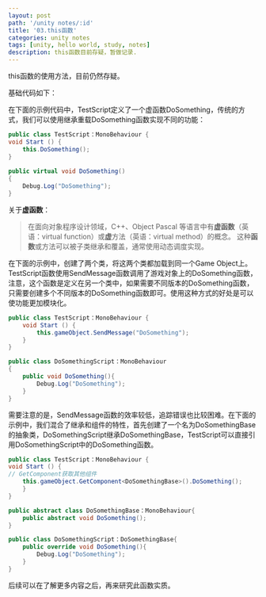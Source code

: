 ```yaml
---
layout: post
path: '/unity notes/:id'
title: '03.this函数'
categories: unity notes
tags: [unity, hello world, study, notes]
description: this函数目前存疑，暂做记录.
---
```


this函数的使用方法，目前仍然存疑。

基础代码如下：

在下面的示例代码中，TestScript定义了一个虚函数DoSomething，传统的方式，我们可以使用继承重载DoSomething函数实现不同的功能：

````c#
public class TestScript：MonoBehaviour {
void Start () {
	this.DoSomething();
}
    
public virtual void DoSomething()
{
	Debug.Log("DoSomething");
}
````

关于**虚函数**：

>在面向对象程序设计领域，C++、Object Pascal 等语言中有**虚函数**（英语：virtual function）或**虚**方法（英语：virtual method）的概念。 这种**函数**或方法可以被子类继承和覆盖，通常使用动态调度实现。

在下面的示例中，创建了两个类，将这两个类都加载到同一个Game Object上。TestScript函数使用SendMessage函数调用了游戏对象上的DoSomething函数，注意，这个函数是定义在另一个类中，如果需要不同版本的DoSomething函数，只需要创建多个不同版本的DoSomething函数即可。使用这种方式的好处是可以使功能更加模块化。

```  c#
public class TestScript：MonoBehaviour {
    void Start () {
    	this.gameObject.SendMessage("DoSomething");
    }
}

public class DoSomethingScript：MonoBehaviour
{
	public void DoSomething(){
		Debug.Log("DoSomething");
	}
}
```

需要注意的是，SendMessage函数的效率较低，追踪错误也比较困难。在下面的示例中，我们混合了继承和组件的特性，首先创建了一个名为DoSomethingBase的抽象类，DoSomethingScript继承DoSomethingBase，TestScript可以直接引用DoSomethingScript中的DoSomething函数。

```c#
public class TestScript：MonoBehaviour {
void Start () {
// GetComponent获取其他组件
	this.gameObject.GetComponent<DoSomethingBase>().DoSomething();
	}
}

public abstract class DoSomethingBase：MonoBehaviour{
	public abstract void DoSomething();
}

public class DoSomethingScript：DoSomethingBase{
	public override void DoSomething(){
		Debug.Log("DoSomething");
	}
}
```

后续可以在了解更多内容之后，再来研究此函数实质。
